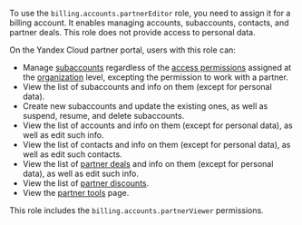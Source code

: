 To use the `billing.accounts.partnerEditor` role, you need to assign it for a billing account. It enables managing accounts, subaccounts, contacts, and partner deals. This role does not provide access to personal data.

On the Yandex Cloud partner portal, users with this role can:
* Manage [subaccounts](../../../partner/terms.md#sub-account) regardless of the [access permissions](../../../iam/concepts/access-control/index.md) assigned at the [organization](../../../organization/concepts/organization.md) level, excepting the permission to work with a partner.
* View the list of subaccounts and info on them (except for personal data).
* Create new subaccounts and update the existing ones, as well as suspend, resume, and delete subaccounts.
* View the list of accounts and info on them (except for personal data), as well as edit such info.
* View the list of contacts and info on them (except for personal data), as well as edit such contacts.
* View the list of [partner deals](../../../partner/terms.md#deal-reg) and info on them (except for personal data), as well as edit such info.
* View the list of [partner discounts](../../../partner/portal.md#premium).
* View the [partner tools](../../../partner/program/var-tools.md) page.

This role includes the `billing.accounts.partnerViewer` permissions.